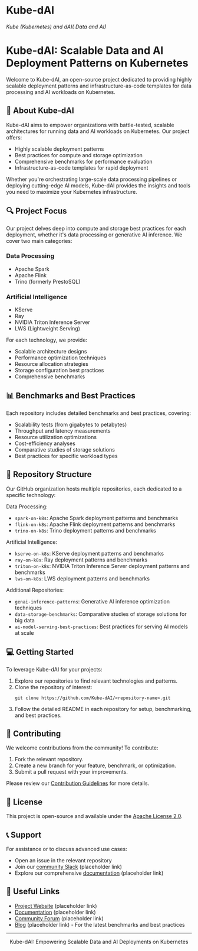 # Kube-dAI
*Kube (Kubernetes) and dAI( Data and AI)*

# Kube-dAI: Scalable Data and AI Deployment Patterns on Kubernetes

Welcome to Kube-dAI, an open-source project dedicated to providing highly scalable deployment patterns and infrastructure-as-code templates for data processing and AI workloads on Kubernetes.

## 🚀 About Kube-dAI

Kube-dAI aims to empower organizations with battle-tested, scalable architectures for running data and AI workloads on Kubernetes. Our project offers:

- Highly scalable deployment patterns
- Best practices for compute and storage optimization
- Comprehensive benchmarks for performance evaluation
- Infrastructure-as-code templates for rapid deployment

Whether you're orchestrating large-scale data processing pipelines or deploying cutting-edge AI models, Kube-dAI provides the insights and tools you need to maximize your Kubernetes infrastructure.

## 🔍 Project Focus

Our project delves deep into compute and storage best practices for each deployment, whether it's data processing or generative AI inference. We cover two main categories:

### Data Processing
- Apache Spark
- Apache Flink
- Trino (formerly PrestoSQL)

### Artificial Intelligence
- KServe
- Ray
- NVIDIA Triton Inference Server
- LWS (Lightweight Serving)

For each technology, we provide:
- Scalable architecture designs
- Performance optimization techniques
- Resource allocation strategies
- Storage configuration best practices
- Comprehensive benchmarks

## 📊 Benchmarks and Best Practices

Each repository includes detailed benchmarks and best practices, covering:

- Scalability tests (from gigabytes to petabytes)
- Throughput and latency measurements
- Resource utilization optimizations
- Cost-efficiency analyses
- Comparative studies of storage solutions
- Best practices for specific workload types

## 📂 Repository Structure

Our GitHub organization hosts multiple repositories, each dedicated to a specific technology:

Data Processing:
- `spark-on-k8s`: Apache Spark deployment patterns and benchmarks
- `flink-on-k8s`: Apache Flink deployment patterns and benchmarks
- `trino-on-k8s`: Trino deployment patterns and benchmarks

Artificial Intelligence:
- `kserve-on-k8s`: KServe deployment patterns and benchmarks
- `ray-on-k8s`: Ray deployment patterns and benchmarks
- `triton-on-k8s`: NVIDIA Triton Inference Server deployment patterns and benchmarks
- `lws-on-k8s`: LWS deployment patterns and benchmarks

Additional Repositories:
- `genai-inference-patterns`: Generative AI inference optimization techniques
- `data-storage-benchmarks`: Comparative studies of storage solutions for big data
- `ai-model-serving-best-practices`: Best practices for serving AI models at scale

## 💻 Getting Started

To leverage Kube-dAI for your projects:

1. Explore our repositories to find relevant technologies and patterns.
2. Clone the repository of interest:
   ```
   git clone https://github.com/Kube-dAI/<repository-name>.git
   ```
3. Follow the detailed README in each repository for setup, benchmarking, and best practices.

## 🤝 Contributing

We welcome contributions from the community! To contribute:

1. Fork the relevant repository.
2. Create a new branch for your feature, benchmark, or optimization.
3. Submit a pull request with your improvements.

Please review our [Contribution Guidelines](CONTRIBUTING.md) for more details.

## 📜 License

This project is open-source and available under the [Apache License 2.0](LICENSE).

## 📞 Support

For assistance or to discuss advanced use cases:

- Open an issue in the relevant repository
- Join our [community Slack](https://slack.kubedai.org) (placeholder link)
- Explore our comprehensive [documentation](https://docs.kubedai.org) (placeholder link)

## 🔗 Useful Links

- [Project Website](https://kubedai.org) (placeholder link)
- [Documentation](https://docs.kubedai.org) (placeholder link)
- [Community Forum](https://forum.kubedai.org) (placeholder link)
- [Blog](https://blog.kubedai.org) (placeholder link) - For the latest benchmarks and best practices

---

<p align="center">Kube-dAI: Empowering Scalable Data and AI Deployments on Kubernetes</p>

